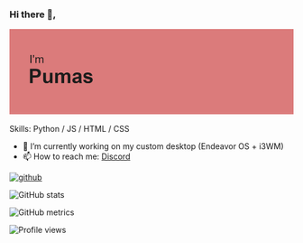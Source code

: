 ### Hi there 👋, ‎
![](https://github.com/TSOT7/TSOT7/blob/f12142b1f8abac0d67fbf07ed1840696e92cb065/header.png)


Skills: Python / JS / HTML / CSS

- 🔭 I’m currently working on my custom desktop (Endeavor OS + i3WM) 
- 📫 How to reach me: [Discord](https://discords.com/bio/p/pumas) 


[<img src='https://cdn.jsdelivr.net/npm/simple-icons@3.0.1/icons/github.svg' alt='github' height='40'>](https://github.com/TSOT7)  

![GitHub stats](https://github-readme-stats.vercel.app/api?username=TSOT7&show_icons=true)  

![GitHub metrics](https://metrics.lecoq.io/TSOT7)  

![Profile views](https://gpvc.arturio.dev/TSOT7)  
